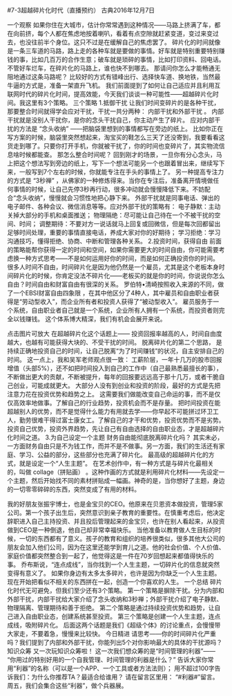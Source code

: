 #7-3超越碎片化时代（直播预约） 
古典2016年12月7日

一个观察
如果你住在大城市，估计你常常遇到这种情况——马路上挤满了车，都在向前挤，每个人都在焦虑地按着喇叭，看着有点空隙就赶紧变道，变过来变过去，也没往前半个身位。这只不过是在缓解自己的焦虑罢了。
碎片化的时间就像是一条三车道的马路，路上走的各种车就是要做的事情。好车就是特别重要特别赚钱的事，比如几百万的合作生意；破车就是琐碎的事情，比如打印资料、回电话。不管好车烂车，在碎片化的马路上，谁也快不到哪去。
那请问你怎么才能畅通无阻地通过这条马路呢？ 
比较好的方式有错峰出行、选择快车道、换地铁，当然最牛逼的方式是，准备一架直升飞机。 
我们前面提到了如何让自己适应并且利用互联网时代的碎片化时间，提高效能，今天我们谈谈一种可能性——超越碎片化时间。我这里有3个策略。
三个策略
1.抵御干扰
让我们时间变碎片的是各种干扰，那要整合时间就得学会应对干扰，干扰一共分两种： 内部干扰和外部干扰 。
内部干扰就是没别人干扰你，是你的念头干扰自己，你主动产生了碎片。
应对内部干扰的方法是 “念头收纳” ——把脑袋里想到的事情都写在旁边的纸上。
比如你正在写方案的时候，脑袋里突然想起来，淘宝买的鞋怎么三天了还没寄到，我要看看这货走到哪了。只要你打开手机，你就被干扰了，你的时间也变碎片了，其实物流信息啥时候都能查。
那怎么整合时间呢？
回到刚才的场景，一旦你有分心念头，马上把这个想法写到旁边的纸上，写下一个想法可能另一个也跟着冒出来，继续写下来，一般写到7个左右的时候，你就能专注在手头的事情上了。
另一种提高专注力的方式是 “3秒禅” ，从佛家的一种修炼得来。当你在专注后，准备离开情境做任何事情的时候，让自己先停3秒再行动，很多冲动就会慢慢降低下来。不妨配合“念头收纳”，慢慢就会习惯性地把心静下来。
外部干扰就是同事电话、弹出的电子邮件、各种会议、微信消息等等。应对外部干扰的策略有：
电子静默：主动关掉大部分的手机和桌面推送；
物理隔绝：尽可能让自己待在一个不被干扰的空间、时间；
调整期待：不要对方一说话就马上回复或回微信，但是每次回都留出足够时间处理，重要的事情直接电话，养成大家对你的好期待；
学习拒绝：学习沟通技巧，懂得拒绝、协商、中断和管理各种关系。
2.投资时间，获得自由
前面的策略能帮你获得一定的时间和空间，如果你需要更大的时间自由，你可能需要考虑换一种方式思考——不是如何运用好你的时间，而是如何正确投资你的时间。
很多人时间不自由，时间碎片化是因为他仍然是一个雇员，尤其是这个老板本身时间碎片化的时候，你肯定没法不碎片化——老板买的就是你的时间，你说说你怎么自由？时间自由和财富自由有很深的关系。
罗伯特•清崎按照收入来源的不同，做了一个EBSI财富自由四象限 ，在其中他区分了4种人，其中雇员和自由职业者获得是“劳动型收入”，而企业所有者和投资人获得了“被动型收入”。 
雇员服务于一个系统，自由职业者自己就是一个系统，企业所有人拥有一个系统，而投资者则完全以钱赚钱。
这个体系博大精深，我们有机会会展开来说。

点击图片可放大
在超越碎片化这个话题上—— 投资回报率越高的人，时间自由度越大，也越有可能获得大块的、不受干扰的时间。
脱离碎片化的第二个思路， 是持续正确地投资自己的时间，让自己脱离“为了时间赚钱”的状况，自主安排自己的时间。
这一点上，我和吴军老师观点很一致：
工薪阶层，一年十几万的股市回报增值（头部5%），还不如把时间投入到自己的工作中（自己最熟悉最擅长的事），不断做出更大的贡献，不断被提升，每年的回报要远远高于那十几万，或者干脆自己创业，可能成就更大。
大部分人没有到创业和投资的阶段，最好的方式是先把注意力花在投资优势和趋势之上。
这需要我们做能改变自己命运的事，而不是仅仅高效率地做事。了解自己的行业趋势，投资机会而不是存量。
把时间投资在能超越别人的优势，而不是觉得什么能力有用就去学——你早起不可能拼过环卫工人，勤劳很难干得过富士康女工。了解自己的才干和优势，投资优势而不是劣势。
投资自己优势，投资外界趋势，先让自己有自由选择的自由职业态，才是超越碎片化时间之道。
3.为自己设定一个主题
财务自由能彻底脱离碎片化吗？
其实未必，一方面财务自由只是不为钱工作，而并不是不做事。另一方面，我们的生活还有家庭、学习、公益的部分，这些部分也充满了碎片化。
最高级的超越碎片化的方式，就是设定一个“人生主题”。
在艺术创作中，有一种方式是与碎片化最相关的，叫做 collage（拼贴画） 。这种作画的方式就是利用碎片化材料——先设定一个主题，然后开始找不同的素材拼贴成一幅画。神奇的是，当你想好了主题，身边的一切零零碎碎的东西，突然变成了有用的材料。

我的好朋友张振宇博士，也是金宝贝的CEO。他原来在贝恩资本做投资，管理5家公司。第一个孩子出生后，突然意识到亲子教育的重要性。在慎重考虑后，他决定辞职进入自己主持投资、并且投后管理起来的金宝贝，也许在别人看起来，从投资做到CEO是一种倒退，他自己却非常幸福快乐。
当他准备以教育做人生目标的时候，一切的东西都有了意义。孩子的教育和组织的培养很类似，很多其他大公司的朋友会加入他们公司，因为在这里还能学到育儿之道。他的社会价值、个人价值、家庭价值都突然整合到一起了，他觉得这是一件在70岁回想起来都值得快乐的事。
乔布斯说，“连点成线”，当你找到一个人生主题，一切碎片化的信息就突然变得有意义了。
如果你身边有太多太多碎片，也许是因为你缺乏一个人生主题。现在开始把看似不相关的东西拼在一起，创造一个你喜欢的人生。
一个总结
碎片化时代无可避免，但我们至少还有3个策略。
第一个策略是摒除干扰。分为内部和外部干扰，内部干扰给大家介绍了念头收纳和3秒禅；外部干扰介绍了电子静默、物理隔离、管理期待和善于拒绝。
第二个策略是通过持续投资优势和趋势，让自己进入自由职业态，创建系统甚至投资。
第三个策略是创建一个人生主题，连点成线，吸附碎片化。
后面这两个话题是我们《超级个体》的讨论重点，会慢慢带大家走，不要着急，慢慢来比较快。
今日精进
请思考——你的时间碎片化严重吗？我们提到了内部和外部干扰，你能列出5个对你影响最大的具体的干扰源吗？
知识众筹
又一次玩知识众筹啦！
这一次我们想众筹的是“时间管理的利器”——
“你用过的特别好用的一个自我管理、时间管理的利器是什么？”
告诉大家你常用“利器”的名称（可以是一个APP、一个工具或者方法法则）；
用不超过100字告诉我们：为什么你推荐TA？最适合给谁用？
请在留言区里用：
“#利器#”留言。
周五，我们会集合这些“利器”，做个兵器展。